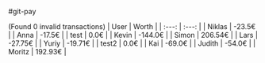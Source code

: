 #git-pay

(Found 0 invalid transactions)
| User | Worth |
| :---: | :---: |
| Niklas | -23.5€ |
| Anna | -17.5€ |
| test | 0.0€ |
| Kevin | -144.0€ |
| Simon | 206.54€ |
| Lars | -27.75€ |
| Yuriy | -19.71€ |
| test2 | 0.0€ |
| Kai | -69.0€ |
| Judith | -54.0€ |
| Moritz | 192.93€ |
